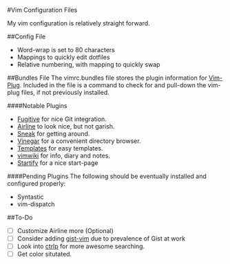 #Vim Configuration Files

My vim configuration is relatively straight forward.

##Config File
* Word-wrap is set to 80 characters
* Mappings to quickly edit dotfiles
* Relative numbering, with mapping to quickly swap

##Bundles File
The vimrc.bundles file stores the plugin information for
[Vim-Plug](https://github.com/junegunn/vim-plug). Included in the file is a
command to check for and pull-down the vim-plug files, if not previously
installed.

####Notable Plugins
* [Fugitive](https://github.com/tpope/vim-fugitive) for nice Git integration.
* [Airline](https://github.com/bling/vim-airline) to look nice, but not garish.
* [Sneak](https://github.com/justinmk/vim-sneak) for getting around.
* [Vinegar](https://github.com/tpope/vim-vinegar) for a convenient directory
  browser.
* [Templates](https://github.com/ap/vim-templates.git) for easy templates.
* [vimwiki](https://github.com/vimwiki/vimwiki) for info, diary and notes.
* [Startify](https://github.com/mhinz/vim-startify) for a nice start-page

####Pending Plugins
The following should be eventually installed and configured properly:
* Syntastic
* vim-dispatch

##To-Do
* [ ] Customize Airline more (Optional)
* [ ] Consider adding [gist-vim](https://github.com/mattn/gist-vim) due to
  prevalence of Gist at work
* [ ] Look into [ctrlp](https://github.com/kien/ctrlp.vim) for more awesome
  searching.
* [ ] Get color situtated.
